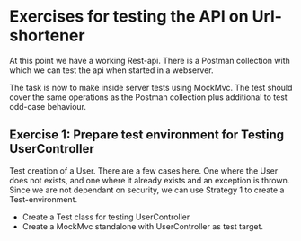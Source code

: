 # Exercises for testing the API on Url-shortener

At this point we have a working Rest-api. There is a Postman collection with which we can test the api when started in a webserver.

The task is now to make inside server tests using MockMvc. The test should cover the same operations as the Postman collection plus additional to test odd-case behaviour.



## Exercise 1: Prepare test environment for Testing UserController
Test creation of a User. There are a few cases here. One where the User does not exists, and one where it already exists and an exception is thrown.
Since we are not dependant on security, we can use Strategy 1 to create a Test-environment.

* Create a Test class for testing UserController
* Create a MockMvc standalone with UserController as test target.

